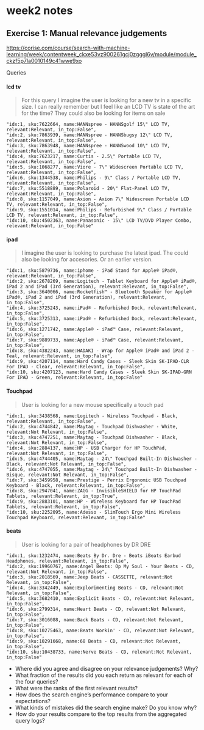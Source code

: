 # week2 notes

## Exercise 1: Manual relevance judgements
https://corise.com/course/search-with-machine-learning/week/contentweek_ckxe53vz900261gcj0zgggl6v/module/module_ckzf5p7la0010149c41wwe9xo

Queries
#### lcd tv
> For this query I imagine the user is looking for a new tv in a specific size. I can really remember but I feel like an LCD TV is state of the art for the time? They could also be looking for items on sale

```
"idx:1, sku:7622664, name:HANNspree - HANNSgolf 15\" LCD TV, relevant:Relevant, in_top:False",
"idx:2, sku:7863939, name:HANNspree - HANNSbugsy 12\" LCD TV, relevant:Relevant, in_top:False",
"idx:3, sku:7863948, name:HANNspree - HANNSwood 10\" LCD TV, relevant:Relevant, in_top:False",
"idx:4, sku:7623217, name:Curtis - 2.5\" Portable LCD TV, relevant:Relevant, in_top:False",
"idx:5, sku:1068277, name:Viore - 7\" Widescreen Portable LCD TV, relevant:Relevant, in_top:False",
"idx:6, sku:1344538, name:Philips - 9\" Class / Portable LCD TV, relevant:Relevant, in_top:False",
"idx:7, sku:5518889, name:Polaroid - 20\" Flat-Panel LCD TV, relevant:Relevant, in_top:False",
"idx:8, sku:1157049, name:Axion - Axion 7\" Widescreen Portable LCD TV, relevant:Relevant, in_top:False",
"idx:9, sku:1551014, name:Philips - Refurbished 9\" Class / Portable LCD TV, relevant:Relevant, in_top:False",
"idx:10, sku:4502363, name:Panasonic - 15\" LCD TV/DVD Player Combo, relevant:Relevant, in_top:False"
```

#### ipad
> I imagine the user is looking to purchase the latest ipad. The could also be looking for accesories. Or an earlier version.
```
"idx:1, sku:5879736, name:iphome - iPad Stand for Apple® iPad®, relevant:Relevant, in_top:False",
"idx:2, sku:2678269, name:Logitech - Tablet Keyboard for Apple® iPad®, iPad 2 and iPad (3rd Generation), relevant:Relevant, in_top:False",
"idx:3, sku:3640066, name:Rocketfish™ - Bluetooth Speaker for Apple® iPad®, iPad 2 and iPad (3rd Generation), relevant:Relevant, in_top:False",
"idx:4, sku:3725243, name:iPad® - Refurbished Dock, relevant:Relevant, in_top:False",
"idx:5, sku:3725313, name:iPad® - Refurbished Dock, relevant:Relevant, in_top:False",
"idx:6, sku:1271742, name:Apple® - iPad™ Case, relevant:Relevant, in_top:False",
"idx:7, sku:9889733, name:Apple® - iPad™ Case, relevant:Relevant, in_top:False",
"idx:8, sku:4382243, name:HADAKI - Wrap for Apple® iPad® and iPad 2 - Teal, relevant:Relevant, in_top:False",
"idx:9, sku:4207114, name:Hard Candy Cases - Sleek Skin SK-IPAD-CLR For IPAD - Clear, relevant:Relevant, in_top:False",
"idx:10, sku:4207123, name:Hard Candy Cases - Sleek Skin SK-IPAD-GRN For IPAD - Green, relevant:Relevant, in_top:False"
```
#### Touchpad
> User is looking for a new mouse specifically a touch pad
```
"idx:1, sku:3438568, name:Logitech - Wireless Touchpad - Black, relevant:Relevant, in_top:False",
"idx:2, sku:4744842, name:Maytag - Touchpad Dishwasher - White, relevant:Not Relevant, in_top:False",
"idx:3, sku:4747251, name:Maytag - Touchpad Dishwasher - Black, relevant:Not Relevant, in_top:False",
"idx:4, sku:2884137, name:HP - USB Charger for HP TouchPad, relevant:Not Relevant, in_top:False",
"idx:5, sku:4744405, name:Maytag - 24\" Touchpad Built-In Dishwasher - Black, relevant:Not Relevant, in_top:False",
"idx:6, sku:4747055, name:Maytag - 24\" Touchpad Built-In Dishwasher - Bisque, relevant:Not Relevant, in_top:False",
"idx:7, sku:3459958, name:Prestige - Perrix Ergonomic USB Touchpad Keyboard - Black, relevant:Relevant, in_top:False",
"idx:8, sku:2947041, name:ZAGG - InvisibleSHIELD for HP TouchPad Tablets, relevant:Relevant, in_top:True",
"idx:9, sku:2883101, name:HP - Wireless Keyboard for HP TouchPad Tablets, relevant:Relevant, in_top:False",
"idx:10, sku:2252095, name:Adesso - SlimTouch Ergo Mini Wireless Touchpad Keyboard, relevant:Relevant, in_top:False"
```

#### beats
> User is looking for a pair of headphones by DR DRE

```
"idx:1, sku:1232474, name:Beats By Dr. Dre - Beats iBeats Earbud Headphones, relevant:Relevant, in_top:False",
"idx:2, sku:19960767, name:Angel Beats: Op My Soul - Your Beats - CD, relevant:Not Relevant, in_top:False",
"idx:3, sku:2018569, name:Jeep Beats - CASSETTE, relevant:Not Relevant, in_top:False",
"idx:4, sku:3342449, name:Explorimenting Beats - CD, relevant:Not Relevant, in_top:False",
"idx:5, sku:3682410, name:Explicit Beats - CD, relevant:Not Relevant, in_top:False",
"idx:6, sku:2799314, name:Heart Beats - CD, relevant:Not Relevant, in_top:False",
"idx:7, sku:3016088, name:Back Beats - CD, relevant:Not Relevant, in_top:False",
"idx:8, sku:10275463, name:Beats Workin' - CD, relevant:Not Relevant, in_top:False",
"idx:9, sku:10291668, name:68 Beats - CD, relevant:Not Relevant, in_top:False",
"idx:10, sku:10438733, name:Nerve Beats - CD, relevant:Not Relevant, in_top:False"
```

- Where did you agree and disagree on your relevance judgements? Why?
- What fraction of the results did you each return as relevant for each of the four queries?
- What were the ranks of the first relevant results?
- How does the search engine’s performance compare to your expectations?
- What kinds of mistakes did the search engine make? Do you know why?
- How do your results compare to the top results from the aggregated query logs?